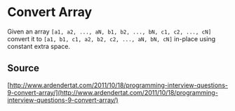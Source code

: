 # Convert Array

Given an array `[a1, a2, ..., aN, b1, b2, ..., bN, c1, c2, ..., cN]`  convert it to `[a1, b1, c1, a2, b2, c2, ..., aN, bN, cN]` in-place using constant extra space.

## Source

[http://www.ardendertat.com/2011/10/18/programming-interview-questions-9-convert-array/](http://www.ardendertat.com/2011/10/18/programming-interview-questions-9-convert-array/)
